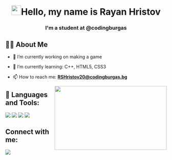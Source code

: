 
<h1 align="center"> <img src="https://raw.githubusercontent.com/MartinHeinz/MartinHeinz/master/wave.gif" width="30px">Hello, my name is Rayan Hristov</h1>
 <h3 align="center">I'm a student at @codingburgas </h3>

 


## 🙋‍♂️ About Me

- 🔭 I’m currently working on making a game

 

- 🌱 I’m currently learning: C++, HTML5, CSS3

 

- 📫 How to reach me: **RSHristov20@codingburgas.bg**

 

<img align="right" height="200" width="350" alt="" src = "https://media.giphy.com/media/8HNtBPVjYZQ40/giphy.gif"/>

 

## 🚀 Languages and Tools:

 

<p align="left"> 
    <a> <img src="https://img.icons8.com/ios-filled/50/4a90e2/c-plus-plus-logo.png"/> </a> 
    <a> <img src="https://img.icons8.com/ios-filled/50/fa314a/html-5--v1.png"/> </a> 
    <a> <img src="https://img.icons8.com/color/48/000000/css3.png"/> </a>
  <img src="https://img.icons8.com/color/48/000000/visual-studio-code-2019.png"/>
  
  ## Connect with me:

<a href = "https://www.instagram.com/rayanhristov/"><img src="https://img.icons8.com/fluent/48/000000/instagram-new.png"/></a>
